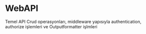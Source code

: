 # WebAPI
Temel API Crud operasyonları, middleware yapısıyla authentication, authorize işlemleri ve Outputformatter işlmleri
